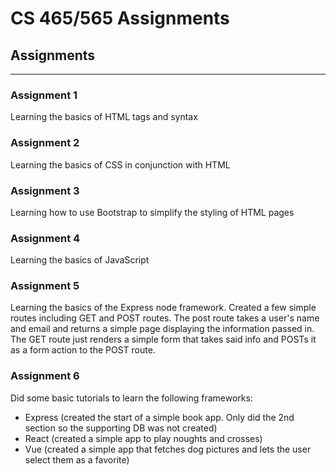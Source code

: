 # CS 465/565 Assignments

## Assignments
---
### Assignment 1

Learning the basics of HTML tags and syntax

### Assignment 2

Learning the basics of CSS in conjunction with HTML

### Assignment 3

Learning how to use Bootstrap to simplify the styling of HTML pages

### Assignment 4

Learning the basics of JavaScript

### Assignment 5

Learning the basics of the Express node framework. Created a few simple routes including GET and POST routes.
The post route takes a user's name and email and returns a simple page displaying the information passed in.
The GET route just renders a simple form that takes said info and POSTs it as a form action to the POST route.

### Assignment 6

Did some basic tutorials to learn the following frameworks:
- Express (created the start of a simple book app. Only did the 2nd section so the supporting DB was not created)
- React (created a simple app to play noughts and crosses)
- Vue (created a simple app that fetches dog pictures and lets the user select them as a favorite)
